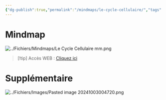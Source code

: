```yaml
---
{"dg-publish":true,"permalink":"/mindmaps/le-cycle-cellulaire/","tags":["mindmaps"],"noteIcon":""}
---
```


# Mindmap
![../Fichiers/Mindmaps/Le Cycle Cellulaire mm.png](/img/user/Fichiers/Mindmaps/Le%20Cycle%20Cellulaire%20mm.png)
> [!tip] Accès WEB : [Cliquez ici](https://mindmapai.app/mind-map/le-cycle-cellulaire-16d179f1)

# Supplémentaire
![../Fichiers/Images/Pasted image 20241003004720.png](/img/user/Fichiers/Images/Pasted%20image%2020241003004720.png)